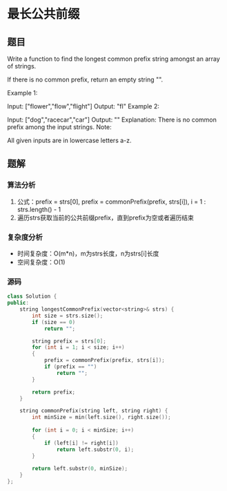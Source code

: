 # 最长公共前缀
## 题目
Write a function to find the longest common prefix string amongst an array of strings.

If there is no common prefix, return an empty string "".

Example 1:

Input: ["flower","flow","flight"]
Output: "fl"
Example 2:

Input: ["dog","racecar","car"]
Output: ""
Explanation: There is no common prefix among the input strings.
Note:

All given inputs are in lowercase letters a-z.

## 题解
### 算法分析
1. 公式：prefix = strs[0], prefix = commonPrefix(prefix, strs[i]), i = 1 : strs.length() - 1
2. 遍历strs获取当前的公共前缀prefix，直到prefix为空或者遍历结束
### 复杂度分析
+ 时间复杂度：O(m*n)，m为strs长度，n为strs[i]长度
+ 空间复杂度：O(1)
### 源码
```C++ []
class Solution {
public:
    string longestCommonPrefix(vector<string>& strs) {
        int size = strs.size();
        if (size == 0)
            return "";

        string prefix = strs[0];
        for (int i = 1; i < size; i++)
        {
            prefix = commonPrefix(prefix, strs[i]);
            if (prefix == "")
                return "";
        }

        return prefix;
    }

    string commonPrefix(string left, string right) {
        int minSize = min(left.size(), right.size());
        
        for (int i = 0; i < minSize; i++)
        {
            if (left[i] != right[i])
                return left.substr(0, i);
        }
        
        return left.substr(0, minSize);
    }
};